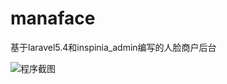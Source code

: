 # manaface
基于laravel5.4和inspinia_admin编写的人脸商户后台

![程序截图](https://raw.githubusercontent.com/phpxiebin/manaface/dev/system.jpg)
